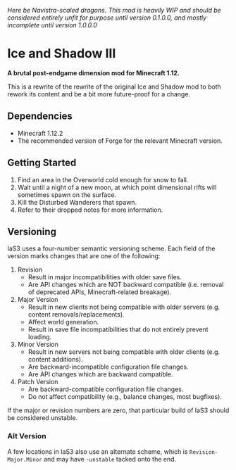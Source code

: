 _Here be Navistra-scaled dragons. This mod is heavily WIP and should be considered entirely unfit for purpose until version 0.1.0.0, and mostly incomplete until version 1.0.0.0_

# Ice and Shadow III
__A brutal post-endgame dimension mod for Minecraft 1.12.__

This is a rewrite of the rewrite of the original Ice and Shadow mod to both rework its content and be a bit more future-proof for a change.

## Dependencies

* Minecraft 1.12.2
* The recommended version of Forge for the relevant Minecraft version.

## Getting Started

1. Find an area in the Overworld cold enough for snow to fall.
2. Wait until a night of a new moon, at which point dimensional rifts will sometimes spawn on the surface.
3. Kill the Disturbed Wanderers that spawn.
4. Refer to their dropped notes for more information.

## Versioning

IaS3 uses a four-number semantic versioning scheme. Each field of the version marks changes that are one of the following:

1. Revision
	* Result in major incompatibilities with older save files.
	* Are API changes which are NOT backward compatible (i.e. removal of deprecated APIs, Minecraft-related breakage).
2. Major Version
	* Result in new clients not being compatible with older servers (e.g. content removals/replacements).
	* Affect world generation.
	* Result in save file incompatibilities that do not entirely prevent loading.
3. Minor Version
	* Result in new servers not being compatible with older clients (e.g. content additions).
	* Are backward-incompatible configuration file changes.
	* Are API changes which are backward compatible.
4. Patch Version
	* Are backward-compatible configuration file changes.
	* Do not affect compatibility (e.g., balance changes, most bugfixes).

If the major or revision numbers are zero, that particular build of IaS3 should be considered unstable.

### Alt Version

A few locations in IaS3 also use an alternate scheme, which is `Revision-Major.Minor` and may have `-unstable` tacked onto the end.